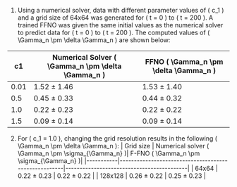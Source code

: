 1. Using a numerical solver, data with different parameter values of \( c_1 \) and a grid size of 64x64 was generated for \( t = 0 \) to \( t = 200 \). A trained FFNO was given the same initial values as the numerical solver to predict data for \( t = 0 \) to \( t = 200 \). The computed values of \( \Gamma_n \pm \delta \Gamma_n \) are shown below:

| c1  | Numerical Solver \( \Gamma_n \pm \delta \Gamma_n \) | FFNO \( \Gamma_n \pm \delta \Gamma_n \) |
|-----|-----------------------------------------------------|-----------------------------------------|
| 0.01 | 1.52 ± 1.46                                        | 1.53 ± 1.40                             |
| 0.5  | 0.45 ± 0.33                                        | 0.44 ± 0.32                             |
| 1.0  | 0.22 ± 0.23                                        | 0.22 ± 0.22                             |
| 1.5  | 0.09 ± 0.14                                        | 0.09 ± 0.14                             |

2. For \( c_1 = 1.0 \), changing the grid resolution results in the following \( \Gamma_n \pm \delta \Gamma_n \):
| Grid size | Numerical solver \( \Gamma_n \pm \sigma_{\Gamma_n} \)| F-FNO \( \Gamma_n \pm \sigma_{\Gamma_n} \)|
|-----------|------------------------------------------------------|-------------------------------------------|
| 64x64     | 0.22 ± 0.23                                          | 0.22 ± 0.22                               |
| 128x128   | 0.26 ± 0.22                                          | 0.25 ± 0.23                               |
